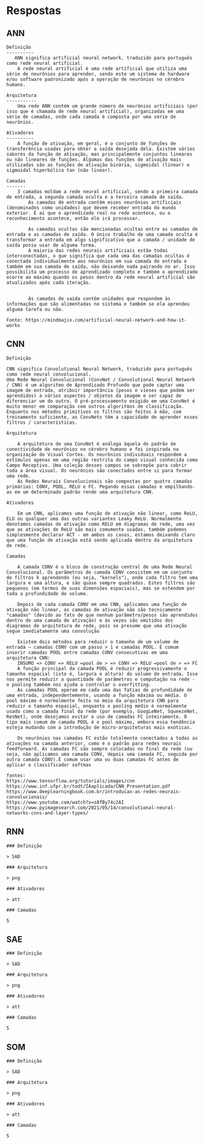 # Respostas

## ANN

    Definição
    ----------
       ANN significa artificial neural network, traduzido para português como rede neural artificial.
        A rede neural artificial é uma rede artificial que utiliza uma série de neurônios para aprender, sendo este um sistema de hardware e/ou software padronizado após a operação de neurônios no cérebro humano.

    Arquitetura
    -----------
        Uma rede ANN contém um grande número de neurônios artificiais (por isso que é chamada de rede neural artificial), organizadas em uma série de camadas, onde cada camada é composta por uma série de neurônios. 

    Ativadores
    ----------
        A função de ativação, em geral, é o conjunto de funções de transferência usadas para obter a saída desejada dela. Existem vários sabores da função de ativação, mas principalmente conjuntos lineares ou não lineares de funções. Algumas das funções de ativação mais utilizadas são as funções de ativação binária, sigmoidal (linear) e sigmoidal hiperbólica tan (não linear). 

    Camadas
    -------
        3 camadas moldam a rede neural artificial, sendo a primeira camada de entrada, a segunda camada oculta e a terceira camada de saída.
            As camadas de entrada contêm esses neurônios artificiais (denominados como unidades) que devem receber entrada do mundo exterior. É aí que o aprendizado real na rede acontece, ou o reconhecimento acontece, então ele irá processar.

            As camadas ocultas são mencionadas ocultas entre as camadas de entrada e as camadas de saída. O único trabalho de uma camada oculta é transformar a entrada em algo significativo que a camada / unidade de saída possa usar de alguma forma.
            A maioria das redes neurais artificiais estão todas interconectadas, o que significa que cada uma das camadas ocultas é conectada individualmente aos neurônios em sua camada de entrada e também em sua camada de saída, não deixando nada pairando no ar. Isso possibilita um processo de aprendizado completo e também o aprendizado ocorre ao máximo quando os pesos dentro da rede neural artificial são atualizados após cada iteração. 

            
            As camadas de saída contêm unidades que respondem às informações que são alimentadas no sistema e também se ela aprendeu alguma tarefa ou não.

    Fonte: https://mindmajix.com/artificial-neural-network-and-how-it-works

## CNN

    Definição

    CNN significa Convolutional Neural Network, traduzido para português como rede neural convolucional.
    Uma Rede Neural Convolucional (ConvNet / Convolutional Neural Network / CNN) é um algoritmo de Aprendizado Profundo que pode captar uma imagem de entrada, atribuir importância (pesos e vieses que podem ser aprendidos) a vários aspectos / objetos da imagem e ser capaz de diferenciar um do outro. O pré-processamento exigido em uma ConvNet é muito menor em comparação com outros algoritmos de classificação. Enquanto nos métodos primitivos os filtros são feitos à mão, com treinamento suficiente, as ConvNets têm a capacidade de aprender esses filtros / características.

    Arquitetura

        A arquitetura de uma ConvNet é análoga àquela do padrão de conectividade de neurônios no cérebro humano e foi inspirada na organização do Visual Cortex. Os neurônios individuais respondem a estímulos apenas em uma região restrita do campo visual conhecida como Campo Receptivo. Uma coleção desses campos se sobrepõe para cobrir toda a área visual. Os neurônios são conectados entre si para formar uma rede.
        As Redes Neurais Convolucionais são compostas por quatro camadas primárias: CONV, POOL, RELU e FC. Pegando essas camadas e empilhando-as em um determinado padrão rende uma arquitetura CNN.

    Ativadores

        Em um CNN, aplicamos uma função de ativação não linear, como ReLU, ELU ou qualquer uma das outras variantes Leaky ReLU. Normalmente denotamos camadas de ativação como RELU em diagramas de rede, uma vez que as ativações de ReLU são mais comumente usadas, também podemos simplesmente declarar ACT - em ambos os casos, estamos deixando claro que uma função de ativação está sendo aplicada dentro da arquitetura de rede.

    Camadas

        A camada CONV é o bloco de construção central de uma Rede Neural Convolucional. Os parâmetros de camada CONV consistem em um conjunto de filtros k aprendendo (ou seja, "kernels"), onde cada filtro tem uma largura e uma altura, e são quase sempre quadrados. Estes filtros são pequenos (em termos de suas dimensões espaciais), mas se estendem por toda a profundidade do volume.

        Depois de cada camada CONV em uma CNN, aplicamos uma função de ativação não linear, as camadas de ativação não são tecnicamente "camadas" (devido ao fato de que nenhum parâmetro/pesos são aprendidos dentro de uma camada de ativação) e às vezes são omitidos dos diagramas de arquitetura de rede, pois se presume que uma ativação segue imediatamente uma convolução

        Existem dois métodos para reduzir o tamanho de um volume de entrada — camadas CONV com um passo > 1 e camadas POOL. É comum inserir camadas POOL entre camadas CONV consecutivas em uma arquitetura CNN:
        INSUMO => CONV => RELU =pool de > => CONV => RELU =pool de > => FC
        A função principal da camada POOL é reduzir progressivamente o tamanho espacial (isto é, largura e altura) do volume de entrada. Isso nos permite reduzir a quantidade de parâmetros e computação na rede - o pooling também nos ajuda a controlar o overfitting.
        As camadas POOL operam em cada uma das fatias de profundidade de uma entrada, independentemente, usando a função máxima ou média. O pool máximo é normalmente feito no meio da arquitetura CNN para reduzir o tamanho espacial, enquanto o pooling médio é normalmente usado como a camada final da rede (por exemplo, GoogLeNet, SqueezeNet, ResNet), onde desejamos evitar o uso de camadas FC inteiramente. O tipo mais comum de camada POOL é o pool máximo, embora essa tendência esteja mudando com a introdução de micro-arquiteturas mais exóticas. 

        Os neurônios nas camadas FC estão totalmente conectados a todas as ativações na camada anterior, como é o padrão para redes neurais feedforward. As camadas FC são sempre colocadas no final da rede (ou seja, não aplicamos uma camada CONV, depois uma camada FC, seguida por outra camada CONV).É comum usar uma ou duas camadas FC antes de aplicar o classificador softmax

    fontes:
    https://www.tensorflow.org/tutorials/images/cnn
    https://www.inf.ufpr.br/todt/IAaplicada/CNN_Presentation.pdf
    https://www.deeplearningbook.com.br/introducao-as-redes-neurais-convolucionais/
    https://www.youtube.com/watch?v=zAfBy74c2AI
    https://www.pyimagesearch.com/2021/05/14/convolutional-neural-networks-cnns-and-layer-types/

## RNN

    ### Definição

    > SAD

    ### Arquitetura

    > png

    ### Ativadores

    > att

    ### Camadas

    5

## SAE

    ### Definição

    > SAD

    ### Arquitetura

    > png

    ### Ativadores

    > att

    ### Camadas

    5

## SOM

    ### Definição

    > SAD

    ### Arquitetura

    > png

    ### Ativadores

    > att

    ### Camadas

    5
